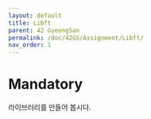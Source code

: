 ```yaml
---
layout: default
title: Libft
parent: 42 GyeongSan
permalink: /doc/42GS/Assignment/Libft/
nav_order: 1
---
```


# Mandatory

라이브러리를 만들어 봅시다.